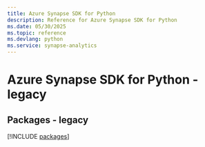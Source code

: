 ```yaml
---
title: Azure Synapse SDK for Python
description: Reference for Azure Synapse SDK for Python
ms.date: 05/30/2025
ms.topic: reference
ms.devlang: python
ms.service: synapse-analytics
---
```

# Azure Synapse SDK for Python - legacy
## Packages - legacy
[!INCLUDE [packages](synapse-index.md)]